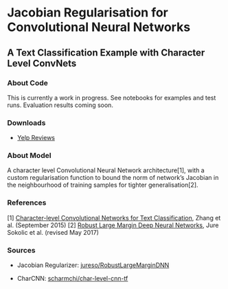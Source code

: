 # Jacobian Regularisation for Convolutional Neural Networks 

## A Text Classification Example with Character Level ConvNets

### About Code
This is currently a work in progress. See notebooks for examples and test runs. Evaluation results coming soon.

### Downloads
- [Yelp Reviews](https://www.yelp.com/dataset/challenge)

### About Model

A character level Convolutional Neural Network architecture[1], with a custom regularisation function to bound the norm of network’s Jacobian in the neighbourhood of training samples for tighter generalisation[2].

### References

[1]  [Character-level Convolutional Networks for Text Classification](https://papers.nips.cc/paper/5782-character-level-convolutional-networks-for-text-classification.pdf), Zhang et al. (September 2015)
[2]  [Robust Large Margin Deep Neural Networks](https://arxiv.org/abs/1605.08254), Jure Sokolic et al. (revised May 2017)


### Sources

- Jacobian Regularizer: [jureso/RobustLargeMarginDNN](https://github.com/jureso/RobustLargeMarginDNN)

- CharCNN: [scharmchi/char-level-cnn-tf](https://github.com/scharmchi/char-level-cnn-tf)

